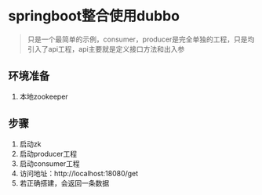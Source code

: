 # springboot整合使用dubbo
> 只是一个最简单的示例，consumer，producer是完全单独的工程，只是均引入了api工程，api主要就是定义接口方法和出入参

## 环境准备
1. 本地zookeeper

## 步骤
1. 启动zk
2. 启动producer工程
3. 启动consumer工程
4. 访问地址：http://localhost:18080/get
5. 若正确搭建，会返回一条数据